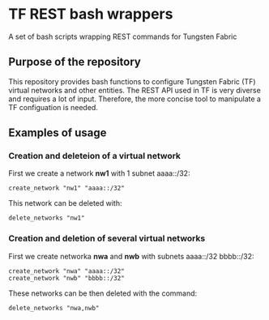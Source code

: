 # TF REST bash wrappers
A set of bash scripts wrapping REST commands for Tungsten Fabric

## Purpose of the repository

This repository provides bash functions to configure Tungsten Fabric (TF)
virtual networks and other entities. The REST API used in TF is very diverse
and requires a lot of input. Therefore, the more concise tool to manipulate
a TF configuation is needed.

## Examples of usage

### Creation and deleteion of a virtual network

First we create a network **nw1** with 1 subnet aaaa::/32:

    create_network "nw1" "aaaa::/32"

This network can be deleted with:

    delete_networks "nw1"

### Creation and deletion of several virtual networks

First we create networka **nwa** and **nwb** with subnets aaaa::/32
bbbb::/32:

    create_network "nwa" "aaaa::/32"
    create_network "nwb" "bbbb::/32"

These networks can be then deleted with the command:

    delete_networks "nwa,nwb"

